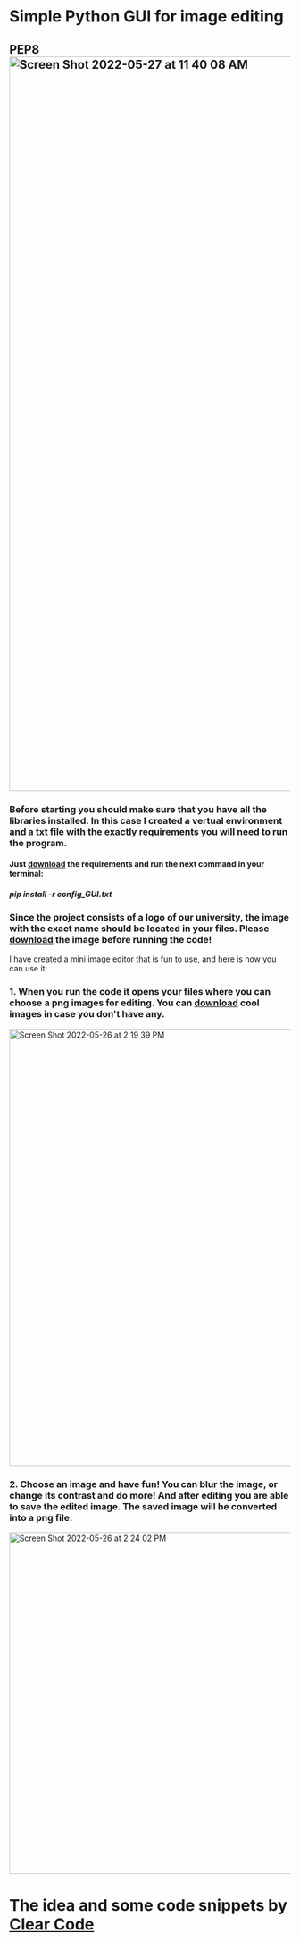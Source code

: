 # Simple Python GUI for image editing

## PEP8<img width="1315" alt="Screen Shot 2022-05-27 at 11 40 08 AM" src="https://user-images.githubusercontent.com/100344808/170637634-bae3eab4-d8e4-4f56-b9a4-60b857088821.png">



### Before starting you should make sure that you have all the libraries installed. In this case I created a vertual environment and a txt file with the exactly [requirements](https://github.com/orekisday/image_PySimpleGUI/blob/main/config/config_GUI.txt) you will need to run the program.

#### Just [download](https://github.com/orekisday/image_PySimpleGUI/blob/main/config/config_GUI.txt) the requirements and run the next command in your terminal:
##### pip install -r config_GUI.txt 

### Since the project consists of a logo of our university, the image with the exact name should be located in your files. Please [download](https://github.com/orekisday/image_PySimpleGUI/blob/main/alatoo_logo.png) the image before running the code!

I have created a mini image editor that is fun to use, and here is how you can use it:

### 1. When you run the code it opens your files where you can choose a png images for editing. You can [download](https://github.com/orekisday/image_PySimpleGUI/tree/main/images) cool images in case you don't have any.
<img width="782" alt="Screen Shot 2022-05-26 at 2 19 39 PM" src="https://user-images.githubusercontent.com/100344808/170448545-e5aeab14-bebd-4a7e-8290-6ce9a0ae2695.png">

### 2. Choose an image and have fun! You can blur the image, or change its contrast and do more! And after editing you are able to save the edited image. The saved image will be converted into a png file.
<img width="612" alt="Screen Shot 2022-05-26 at 2 24 02 PM" src="https://user-images.githubusercontent.com/100344808/170449160-12170cd3-c0e2-4d17-ba52-c1c02dffa562.png">

# The idea and some code snippets by [Clear Code](https://youtube.com/c/ClearCode)
